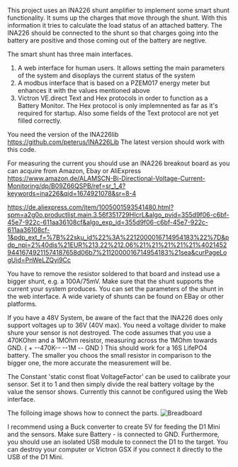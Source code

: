 This project uses an INA226 shunt amplifier to implement some smart shunt functionality.
It sums up the charges that move through the shunt. With this information it tries to calculate the load status of an attached battery.
The INA226 should be connected to the shunt so that charges going into the battery are positive and those coming out of the battery are negtive.

The smart shunt has three main interfaces.

1) A web interface for human users. It allows setting the main parameters of the system and disoplays the current status of the system
2) A modbus interface that is based on a PZEM017 energy meter but enhances it with the values mentioned above
3) Victron VE.direct Text and Hex protocols in order to function as a Battery Monitor. The Hex protocol is only implemnented as far as it's required for startup. Also some fields of the Text protocol are not yet filled correctly.

You need the version of the INA226lib https://github.com/peterus/INA226Lib The latest version should work with this code.

For measuring the current you should use an INA226 breakout board as you can acquire from Amazon, Ebay or AliExpress
https://www.amazon.de/ALAMSCN-Bi-Directional-Voltage-Current-Monitoring/dp/B09Z66QSPB/ref=sr_1_4?keywords=ina226&qid=1674921078&sr=8-4

https://de.aliexpress.com/item/1005001593541480.html?spm=a2g0o.productlist.main.3.56f351729HIcrL&algo_pvid=355d9f06-c6bf-45e7-922c-611aa36108cf&algo_exp_id=355d9f06-c6bf-45e7-922c-611aa36108cf-1&pdp_ext_f=%7B%22sku_id%22%3A%2212000016714954183%22%7D&pdp_npi=2%40dis%21EUR%213.22%212.06%21%21%21%21%21%402145294416749211574187658d06b7%2112000016714954183%21sea&curPageLogUid=PnWeLZQyi9Cc

You have to remove the resistor soldered to that board and instead use a bigger shunt, e.g. a 100A/75mV. 
Make sure that the shunt supports the current your system produces. You can set the parameters of the shunt in the web interface.
A wide variety of shunts can be found on EBay or other platforms.

If you have a 48V System, be aware of the fact that the INA226 does only support voltages up to 36V (40V max). You need a voltage divider to make shure your sensor is not destroyed. 
The code assumes that you use a 470KOhm and a 1MOhm resistor, measuring across the 1MOhm towards GND. ( + --470K-- --1M -- GND ) This should work for a 16S LifePO4 battery. The smaller you choos the small resistor in comparison to the bigger one, the more accurate the measurement will be.

The Constant 'static const float VoltageFactor'  can be used to calibrate your sensor. Set it to 1 and then simply divide the real battery voltage by the value the sensor shows. Currently this cannot be configured using the Web interface.

The folloing image shows how to connect the parts.
![Breadboard](https://github.com/kscholty/SmartShuntINA226/blob/master/Schema/SmartShunt_Steckplatine.png)

I recommend using a Buck converter to create 5V for feeding the D1 Mini and the sensors. Make sure Battery - is connected to GND.
Furthermore, you should use an isolated USB module to connect the D1 to the target. You can destroy your computer or Victron GSX if you connect it directly to the USB of the D1 Mini.

